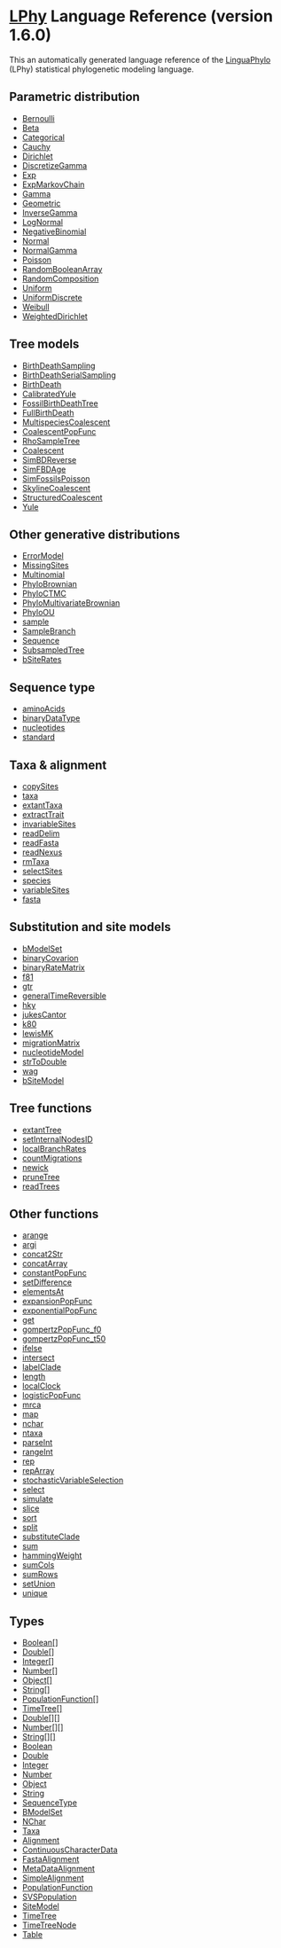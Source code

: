 <a href="https://linguaphylo.github.io">LPhy</a> Language Reference (version 1.6.0)
===================================================================================
This an automatically generated language reference of the <a href="https://linguaphylo.github.io">LinguaPhylo</a> (LPhy) statistical phylogenetic modeling language.

Parametric distribution
-----------------------
- [Bernoulli](parametric/Bernoulli.md)
- [Beta](parametric/Beta.md)
- [Categorical](parametric/Categorical.md)
- [Cauchy](parametric/Cauchy.md)
- [Dirichlet](parametric/Dirichlet.md)
- [DiscretizeGamma](parametric/DiscretizeGamma.md)
- [Exp](parametric/Exp.md)
- [ExpMarkovChain](parametric/ExpMarkovChain.md)
- [Gamma](parametric/Gamma.md)
- [Geometric](parametric/Geometric.md)
- [InverseGamma](parametric/InverseGamma.md)
- [LogNormal](parametric/LogNormal.md)
- [NegativeBinomial](parametric/NegativeBinomial.md)
- [Normal](parametric/Normal.md)
- [NormalGamma](parametric/NormalGamma.md)
- [Poisson](parametric/Poisson.md)
- [RandomBooleanArray](parametric/RandomBooleanArray.md)
- [RandomComposition](parametric/RandomComposition.md)
- [Uniform](parametric/Uniform.md)
- [UniformDiscrete](parametric/UniformDiscrete.md)
- [Weibull](parametric/Weibull.md)
- [WeightedDirichlet](parametric/WeightedDirichlet.md)

Tree models
-----------
- [BirthDeathSampling](tree-model/BirthDeathSampling.md)
- [BirthDeathSerialSampling](tree-model/BirthDeathSerialSampling.md)
- [BirthDeath](tree-model/BirthDeath.md)
- [CalibratedYule](tree-model/CalibratedYule.md)
- [FossilBirthDeathTree](tree-model/FossilBirthDeathTree.md)
- [FullBirthDeath](tree-model/FullBirthDeath.md)
- [MultispeciesCoalescent](tree-model/MultispeciesCoalescent.md)
- [CoalescentPopFunc](tree-model/CoalescentPopFunc.md)
- [RhoSampleTree](tree-model/RhoSampleTree.md)
- [Coalescent](tree-model/Coalescent.md)
- [SimBDReverse](tree-model/SimBDReverse.md)
- [SimFBDAge](tree-model/SimFBDAge.md)
- [SimFossilsPoisson](tree-model/SimFossilsPoisson.md)
- [SkylineCoalescent](tree-model/SkylineCoalescent.md)
- [StructuredCoalescent](tree-model/StructuredCoalescent.md)
- [Yule](tree-model/Yule.md)

Other generative distributions
------------------------------
- [ErrorModel](distributions/ErrorModel.md)
- [MissingSites](distributions/MissingSites.md)
- [Multinomial](distributions/Multinomial.md)
- [PhyloBrownian](distributions/PhyloBrownian.md)
- [PhyloCTMC](distributions/PhyloCTMC.md)
- [PhyloMultivariateBrownian](distributions/PhyloMultivariateBrownian.md)
- [PhyloOU](distributions/PhyloOU.md)
- [sample](distributions/sample.md)
- [SampleBranch](distributions/SampleBranch.md)
- [Sequence](distributions/Sequence.md)
- [SubsampledTree](distributions/SubsampledTree.md)
- [bSiteRates](distributions/bSiteRates.md)

Sequence type
-------------
- [aminoAcids](sequence-type/aminoAcids.md)
- [binaryDataType](sequence-type/binaryDataType.md)
- [nucleotides](sequence-type/nucleotides.md)
- [standard](sequence-type/standard.md)

Taxa & alignment
----------------
- [copySites](taxa-alignment/copySites.md)
- [taxa](taxa-alignment/taxa.md)
- [extantTaxa](taxa-alignment/extantTaxa.md)
- [extractTrait](taxa-alignment/extractTrait.md)
- [invariableSites](taxa-alignment/invariableSites.md)
- [readDelim](taxa-alignment/readDelim.md)
- [readFasta](taxa-alignment/readFasta.md)
- [readNexus](taxa-alignment/readNexus.md)
- [rmTaxa](taxa-alignment/rmTaxa.md)
- [selectSites](taxa-alignment/selectSites.md)
- [species](taxa-alignment/species.md)
- [variableSites](taxa-alignment/variableSites.md)
- [fasta](taxa-alignment/fasta.md)

Substitution and site models
----------------------------
- [bModelSet](subst-site-model/bModelSet.md)
- [binaryCovarion](subst-site-model/binaryCovarion.md)
- [binaryRateMatrix](subst-site-model/binaryRateMatrix.md)
- [f81](subst-site-model/f81.md)
- [gtr](subst-site-model/gtr.md)
- [generalTimeReversible](subst-site-model/generalTimeReversible.md)
- [hky](subst-site-model/hky.md)
- [jukesCantor](subst-site-model/jukesCantor.md)
- [k80](subst-site-model/k80.md)
- [lewisMK](subst-site-model/lewisMK.md)
- [migrationMatrix](subst-site-model/migrationMatrix.md)
- [nucleotideModel](subst-site-model/nucleotideModel.md)
- [strToDouble](subst-site-model/strToDouble.md)
- [wag](subst-site-model/wag.md)
- [bSiteModel](subst-site-model/bSiteModel.md)

Tree functions
--------------
- [extantTree](tree-func/extantTree.md)
- [setInternalNodesID](tree-func/setInternalNodesID.md)
- [localBranchRates](tree-func/localBranchRates.md)
- [countMigrations](tree-func/countMigrations.md)
- [newick](tree-func/newick.md)
- [pruneTree](tree-func/pruneTree.md)
- [readTrees](tree-func/readTrees.md)

Other functions
---------------
- [arange](functions/arange.md)
- [argi](functions/argi.md)
- [concat2Str](functions/concat2Str.md)
- [concatArray](functions/concatArray.md)
- [constantPopFunc](functions/constantPopFunc.md)
- [setDifference](functions/setDifference.md)
- [elementsAt](functions/elementsAt.md)
- [expansionPopFunc](functions/expansionPopFunc.md)
- [exponentialPopFunc](functions/exponentialPopFunc.md)
- [get](functions/get.md)
- [gompertzPopFunc_f0](functions/gompertzPopFunc_f0.md)
- [gompertzPopFunc_t50](functions/gompertzPopFunc_t50.md)
- [ifelse](functions/ifelse.md)
- [intersect](functions/intersect.md)
- [labelClade](functions/labelClade.md)
- [length](functions/length.md)
- [localClock](functions/localClock.md)
- [logisticPopFunc](functions/logisticPopFunc.md)
- [mrca](functions/mrca.md)
- [map](functions/map.md)
- [nchar](functions/nchar.md)
- [ntaxa](functions/ntaxa.md)
- [parseInt](functions/parseInt.md)
- [rangeInt](functions/rangeInt.md)
- [rep](functions/rep.md)
- [repArray](functions/repArray.md)
- [stochasticVariableSelection](functions/stochasticVariableSelection.md)
- [select](functions/select.md)
- [simulate](functions/simulate.md)
- [slice](functions/slice.md)
- [sort](functions/sort.md)
- [split](functions/split.md)
- [substituteClade](functions/substituteClade.md)
- [sum](functions/sum.md)
- [hammingWeight](functions/hammingWeight.md)
- [sumCols](functions/sumCols.md)
- [sumRows](functions/sumRows.md)
- [setUnion](functions/setUnion.md)
- [unique](functions/unique.md)

Types
-----
- [Boolean[]](types/Boolean[].md)
- [Double[]](types/Double[].md)
- [Integer[]](types/Integer[].md)
- [Number[]](types/Number[].md)
- [Object[]](types/Object[].md)
- [String[]](types/String[].md)
- [PopulationFunction[]](types/PopulationFunction[].md)
- [TimeTree[]](types/TimeTree[].md)
- [Double[][]](types/Double[][].md)
- [Number[][]](types/Number[][].md)
- [String[][]](types/String[][].md)
- [Boolean](types/Boolean.md)
- [Double](types/Double.md)
- [Integer](types/Integer.md)
- [Number](types/Number.md)
- [Object](types/Object.md)
- [String](types/String.md)
- [SequenceType](types/SequenceType.md)
- [BModelSet](types/BModelSet.md)
- [NChar](types/NChar.md)
- [Taxa](types/Taxa.md)
- [Alignment](types/Alignment.md)
- [ContinuousCharacterData](types/ContinuousCharacterData.md)
- [FastaAlignment](types/FastaAlignment.md)
- [MetaDataAlignment](types/MetaDataAlignment.md)
- [SimpleAlignment](types/SimpleAlignment.md)
- [PopulationFunction](types/PopulationFunction.md)
- [SVSPopulation](types/SVSPopulation.md)
- [SiteModel](types/SiteModel.md)
- [TimeTree](types/TimeTree.md)
- [TimeTreeNode](types/TimeTreeNode.md)
- [Table](types/Table.md)

